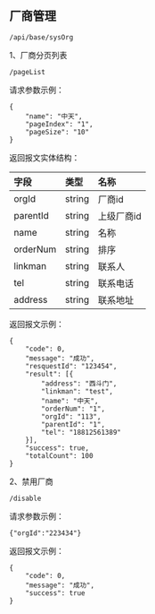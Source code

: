 ## 厂商管理

```
/api/base/sysOrg
```

1、厂商分页列表

```
/pageList
```

请求参数示例：

```
{
    "name": "中天",
    "pageIndex": "1",
    "pageSize": "10"
}
```

返回报文实体结构：

| 字段 | 类型 | 名称 |
| :--- | :--- | :--- |
| orgId | string | 厂商id |
| parentId | string | 上级厂商id |
| name | string | 名称 |
| orderNum | string | 排序 |
| linkman | string | 联系人 |
| tel | string | 联系电话 |
| address | string | 联系地址 |

返回报文示例：

```
{
    "code": 0,
    "message": "成功",
    "resquestId": "123454",
    "result": [{
        "address": "西斗门",
        "linkman": "test",
        "name": "中天",
        "orderNum": "1",
        "orgId": "113",
        "parentId": "1",
        "tel": "18812561389"
    }],
    "success": true,
    "totalCount": 100
}
```

2、禁用厂商

```
/disable
```

请求参数示例：

```
{"orgId":"223434"}
```

返回报文示例：

```
{
    "code": 0,
    "message": "成功",
    "success": true
}
```



